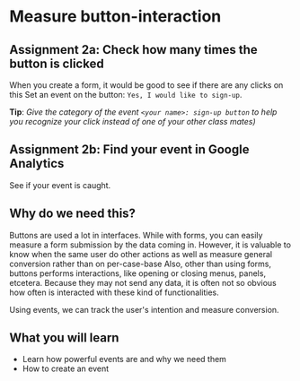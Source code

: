# Measure button-interaction

## Assignment 2a: Check how many times the button is clicked
When you create a form, it would be good to see if there are any clicks on this
Set an event on the button: `Yes, I would like to sign-up`.

**Tip**: *Give the category of the event `<your name>: sign-up button` to help you recognize your click instead of one of your other class mates)*

## Assignment 2b: Find your event in Google Analytics
See if your event is caught.

## Why do we need this?
Buttons are used a lot in interfaces. While with forms, you can easily measure a form submission by the data coming in. However, 
it is valuable to know when the same user do other actions as well as measure general conversion rather than on per-case-base
Also, other than using forms, buttons performs interactions, like opening or closing menus, panels, etcetera. 
Because they may not send any data, it is often not so obvious how often is interacted with these kind of functionalities.

Using events, we can track the user's intention and measure conversion. 

## What you will learn 
- Learn how powerful events are and why we need them
- How to create an event

